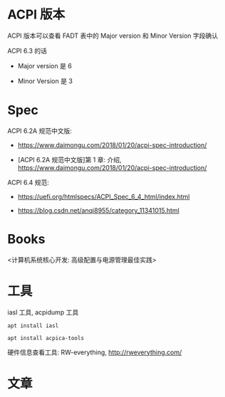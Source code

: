 
# ACPI 版本

ACPI 版本可以查看 FADT 表中的 Major version 和 Minor Version 字段确认

ACPI 6.3 的话

* Major version 是 6

* Minor Version 是 3

# Spec

ACPI 6.2A 规范中文版:

* https://www.daimongu.com/2018/01/20/acpi-spec-introduction/

* [ACPI 6.2A 规范中文版]第 1 章: 介绍, https://www.daimongu.com/2018/01/20/acpi-spec-introduction/

ACPI 6.4 规范:

* https://uefi.org/htmlspecs/ACPI_Spec_6_4_html/index.html

* https://blog.csdn.net/anqi8955/category_11341015.html

# Books

<计算机系统核心开发: 高级配置与电源管理最佳实践>



# 工具

iasl 工具, acpidump 工具

```
apt install iasl

apt install acpica-tools
```

硬件信息查看工具: RW-everything, http://rweverything.com/

# 文章



